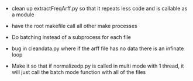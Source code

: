* clean up extractFreqArff.py so that it repeats less code and is callable as a module

* have the root makefile call all other make processes 
* Do batching instead of a subprocess for each file
* bug in cleandata.py where if the arff file has no data there is an infinate loop

* Make it so that if normalizedp.py is called in multi mode with 1 thread, it will just call the batch mode function with all of the files 

